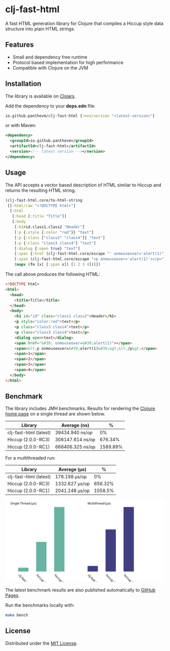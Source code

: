 # clj-fast-html

A fast HTML generation library for Clojure that compiles a Hiccup style data structure into plain HTML strings.

## Features

- Small and dependency free runtime
- Protocol based implementation for high performance
- Compatible with Clojure on the JVM

## Installation

The library is available on [Clojars](https://clojars.org/io.github.panthevm/clj-fast-html).

Add the dependency to your **deps.edn** file:

```clojure
io.github.panthevm/clj-fast-html {:mvn/version "<latest-version>"}
```

or with Maven:

```xml
<dependency>
  <groupId>io.github.panthevm</groupId>
  <artifactId>clj-fast-html</artifactId>
  <version><!-- latest version --></version>
</dependency>
```

## Usage

The API accepts a vector based description of HTML similar to Hiccup and returns the resulting HTML string.

```clj
(clj-fast-html.core/to-html-string
 [[:html/raw "<!DOCTYPE html>"]
  [:html
   [:head [:title "Title"]]
   [:body
    [:h1#id.class1.class2 "Header"]
    [:p {:style {:color "red"}} "text"]
    [:p {:class ["class3" "class4"]} "text"]
    [:p {:class "class3 class4"} "text"]
    [:dialog {:open true} "text"]
    [:span {:href (clj-fast-html.core/escape "' onmouseover='alert(1)")}]
    [:span (clj-fast-html.core/escape "<p onmouseover='alert(1)'></p>")]
    (mapv (fn [x] [:span x]) [1 2 3 4])]])
```

The call above produces the following HTML:

```html
<!DOCTYPE html>
<html>
  <head>
    <title>Title</title>
  </head>
  <body>
    <h1 id="id" class="class1 class2">Header</h1>
    <p style="color:red">text</p>
    <p class="class3 class4">text</p>
    <p class="class3 class4">text</p>
    <dialog open>text</dialog>
    <span href="&#39; onmouseover=&#39;alert(1)"></span>
    <span>&lt;p onmouseover=&#39;alert(1)&#39;&gt;&lt;/p&gt;</span>
    <span>1</span>
    <span>2</span>
    <span>3</span>
    <span>4</span>
  </body>
</html>
```

## Benchmark

The library includes JMH benchmarks. Results for rendering the [Clojure home page](https://clojure.org/) on a single thread are shown below.

| Library                | Average (ns)     | %        |
|------------------------|------------------|----------|
| clj-fast-html (latest) | 39434.940 ns/op  | 0%       |
| Hiccup (2.0.0-RC3)     | 306147.614 ns/op | 676.34%  |
| Hiccup (2.0.0-RC1)     | 666406.325 ns/op | 1589.89% |

For a multithreaded run:

| Library                | Average (μs)     | %        |
|------------------------|------------------|----------|
| clj-fast-html (latest) | 176.198   μs/op  | 0%       |
| Hiccup (2.0.0-RC3)     | 1332.627  μs/op  | 656.32%  |
| Hiccup (2.0.0-RC1)     | 2041.248  μs/op  | 1058.5%  |

![Benchmark Graph](images/benchmark_graph.svg)

The latest benchmark results are also published automatically to
[GitHub Pages](https://panthevm.github.io/clj-fast-html/).

Run the benchmarks locally with:

```bash
make bench
```

## License

Distributed under the [MIT License](https://mit-license.org/).

